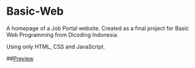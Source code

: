 # Basic-Web
A homepage of a Job Portal website. Created as a final project for Basic Web Programming from Dicoding Indonesia.

Using only HTML, CSS and JavaScript.

##[Preview](https://sudirao21.github.io/Basic-Web/)
